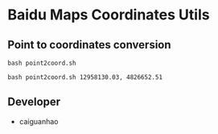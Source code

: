 # Baidu Maps Coordinates Utils

## Point to coordinates conversion

    bash point2coord.sh
    
    bash point2coord.sh 12958130.03, 4826652.51

## Developer

* caiguanhao
